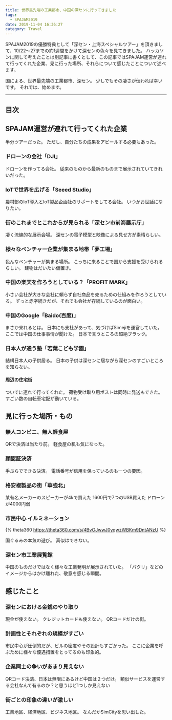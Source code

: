 ```yaml
---
title: 世界最先端の工業都市、中国の深センに行ってきました
tags:
  - SPAJAM2019
date: 2019-11-04 16:36:27
category: Travel
---
```


SPAJAM2019の優勝特典として「深セン・上海スペシャルツアー」を頂きまして、10/22〜27までの約1週間をかけて深センの色々を見てきました。
ハッカソンに関して考えたことは別記事に書くとして、この記事ではSPAJAM運営が連れて行ってくれた企業、見に行った場所、それらについて感じたことについて述べます。

国による、世界最先端の工業都市、深セン。
少しでもその凄さが伝われば幸いです。
それでは、始めます。

<!-- more -->

---

## 目次

<!-- toc -->

## SPAJAM運営が連れて行ってくれた企業

半分ツアーだった。
ただし、自分たちの成果をアピールする必要もあった。

### ドローンの会社「DJI」

ドローンを作ってる会社。
従来のものから最新のものまで展示されていてきれいだった。

### IoTで世界を広げる「Seeed Studio」

農村部のIoT導入とIoT製品企画社のサポートをしてる会社。
いつかお世話になりたい。

### 街のこれまでとこれからが見られる「深セン市前海展示庁」

凄く流線的な展示会場。
深センの電子模型と映像による見せ方が素晴らしい。

### 様々なベンチャー企業が集まる地帯「夢工場」

色んなベンチャーが集まる場所。
こっちに来ることで国から支援を受けられるらしい。
建物はだいたい仮置き。

### 中国の楽天を作ろうとしている？「PROFIT MARK」

小さい会社が大きな会社に頼らず自社商品を売るための仕組みを作ろうとしている。
ずっと赤字続きだが、それでも会社が存続しているのが面白い。

### 中国のGoogle「Baido(百度)」

まさか来れるとは。
日本にも支社があって、気づけばSimejiを運営していた。
ここでは中国の仕事事情が聞けた。
日本で言うところの超絶ブラック。

### 日本人が通う塾「若葉こども学園」

結構日本人の子供居る。
日本の子供は深センに居ながら深センのすごいところを知らない。

#### 周辺の住宅街

ついでに連れて行ってくれた。
荷物受け取り用ポストは同時に発送もできた。
すごい数の自転車宅配が動いている。

## 見に行った場所・もの

### 無人コンビニ、無人軽食屋

QRで決済は当たり前。
軽食屋の机も気になった。

### 顔認証決済

手ぶらでできる決済。
電話番号が信用を保っているのも一つの要因。

### 格安複製品の街「華強北」

某有名メーカーのスピーカーが4kで買えた
1600円で7つのUSB買えた
ドローンが4000円弱

### 市民中心 イルミネーション

{% theta360 https://theta360.com/s/4BvOJwwJ0yqwzWBKm9DntANzU %}

国ぐるみの本気の遊び。
真似はできない。

### 深セン市工業展覧館

中国のものだけではなく様々な工業発明が展示されていた。
「パクリ」などのイメージからはかけ離れた、敬意を感じる瞬間。

## 感じたこと

### 深センにおける金銭のやり取り

現金が使えない。
クレジットカードも使えない。
QRコードだけの街。

### 計画性とそれぞれの規模がすごい

市民中心が圧倒的だが、ビルの密度やその設計もすごかった。
ここに企業を呼ぶために様々な優遇措置をとってるのも印象的。

### 企業同士の争いがあまり見えない

QRコード決済、日本は無限にあるけど中国は２つだけ。
類似サービスを運営する会社なんて有るのか？と思うほど1つしか見えない

### 街ごとの印象の違いが激しい

工業地区、経済地区、ビジネス地区。
なんだかSimCityを思い出した。
